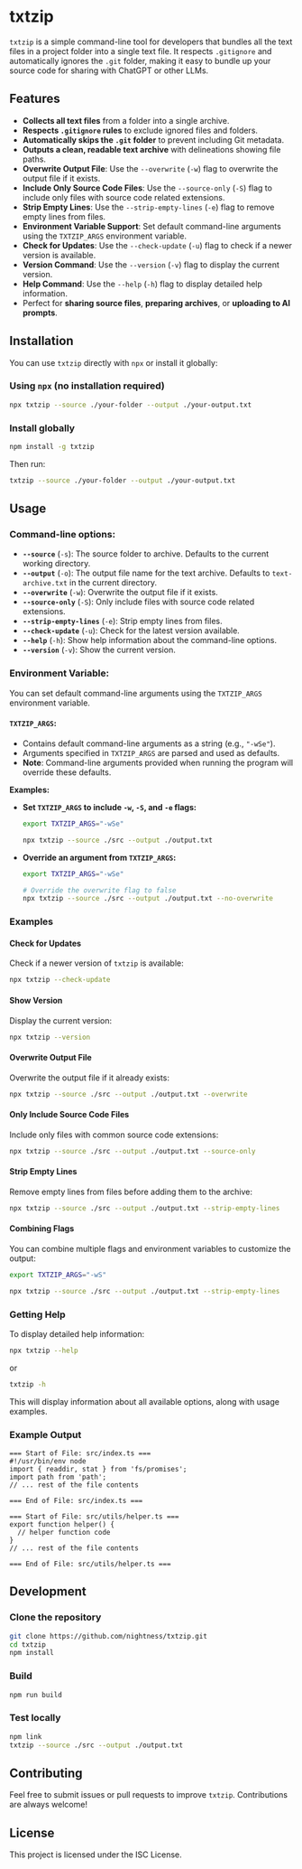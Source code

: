 # **txtzip**

`txtzip` is a simple command-line tool for developers that bundles all the text files in a project folder into a single text file. It respects `.gitignore` and automatically ignores the `.git` folder, making it easy to bundle up your source code for sharing with ChatGPT or other LLMs.

## Features

- **Collects all text files** from a folder into a single archive.
- **Respects `.gitignore` rules** to exclude ignored files and folders.
- **Automatically skips the `.git` folder** to prevent including Git metadata.
- **Outputs a clean, readable text archive** with delineations showing file paths.
- **Overwrite Output File**: Use the `--overwrite` (`-w`) flag to overwrite the output file if it exists.
- **Include Only Source Code Files**: Use the `--source-only` (`-S`) flag to include only files with source code related extensions.
- **Strip Empty Lines**: Use the `--strip-empty-lines` (`-e`) flag to remove empty lines from files.
- **Environment Variable Support**: Set default command-line arguments using the `TXTZIP_ARGS` environment variable.
- **Check for Updates**: Use the `--check-update` (`-u`) flag to check if a newer version is available.
- **Version Command**: Use the `--version` (`-v`) flag to display the current version.
- **Help Command**: Use the `--help` (`-h`) flag to display detailed help information.
- Perfect for **sharing source files**, **preparing archives**, or **uploading to AI prompts**.

## Installation

You can use `txtzip` directly with `npx` or install it globally:

### Using `npx` (no installation required)

```bash
npx txtzip --source ./your-folder --output ./your-output.txt
```

### Install globally

```bash
npm install -g txtzip
```

Then run:

```bash
txtzip --source ./your-folder --output ./your-output.txt
```

## Usage

### Command-line options:

- **`--source`** (`-s`): The source folder to archive. Defaults to the current working directory.
- **`--output`** (`-o`): The output file name for the text archive. Defaults to `text-archive.txt` in the current directory.
- **`--overwrite`** (`-w`): Overwrite the output file if it exists.
- **`--source-only`** (`-S`): Only include files with source code related extensions.
- **`--strip-empty-lines`** (`-e`): Strip empty lines from files.
- **`--check-update`** (`-u`): Check for the latest version available.
- **`--help`** (`-h`): Show help information about the command-line options.
- **`--version`** (`-v`): Show the current version.

### Environment Variable:

You can set default command-line arguments using the `TXTZIP_ARGS` environment variable.

#### **`TXTZIP_ARGS`**:

- Contains default command-line arguments as a string (e.g., `"-wSe"`).
- Arguments specified in `TXTZIP_ARGS` are parsed and used as defaults.
- **Note**: Command-line arguments provided when running the program will override these defaults.

**Examples:**

- **Set `TXTZIP_ARGS` to include `-w`, `-S`, and `-e` flags:**

  ```bash
  export TXTZIP_ARGS="-wSe"

  npx txtzip --source ./src --output ./output.txt
  ```

- **Override an argument from `TXTZIP_ARGS`:**

  ```bash
  export TXTZIP_ARGS="-wSe"

  # Override the overwrite flag to false
  npx txtzip --source ./src --output ./output.txt --no-overwrite
  ```

### Examples

#### **Check for Updates**

Check if a newer version of `txtzip` is available:

```bash
npx txtzip --check-update
```

#### **Show Version**

Display the current version:

```bash
npx txtzip --version
```

#### **Overwrite Output File**

Overwrite the output file if it already exists:

```bash
npx txtzip --source ./src --output ./output.txt --overwrite
```

#### **Only Include Source Code Files**

Include only files with common source code extensions:

```bash
npx txtzip --source ./src --output ./output.txt --source-only
```

#### **Strip Empty Lines**

Remove empty lines from files before adding them to the archive:

```bash
npx txtzip --source ./src --output ./output.txt --strip-empty-lines
```

#### **Combining Flags**

You can combine multiple flags and environment variables to customize the output:

```bash
export TXTZIP_ARGS="-wS"

npx txtzip --source ./src --output ./output.txt --strip-empty-lines
```

### Getting Help

To display detailed help information:

```bash
npx txtzip --help
```

or

```bash
txtzip -h
```

This will display information about all available options, along with usage examples.

### Example Output

```
=== Start of File: src/index.ts ===
#!/usr/bin/env node
import { readdir, stat } from 'fs/promises';
import path from 'path';
// ... rest of the file contents

=== End of File: src/index.ts ===

=== Start of File: src/utils/helper.ts ===
export function helper() {
  // helper function code
}
// ... rest of the file contents

=== End of File: src/utils/helper.ts ===
```

## Development

### Clone the repository

```bash
git clone https://github.com/nightness/txtzip.git
cd txtzip
npm install
```

### Build

```bash
npm run build
```

### Test locally

```bash
npm link
txtzip --source ./src --output ./output.txt
```

## Contributing

Feel free to submit issues or pull requests to improve `txtzip`. Contributions are always welcome!

## License

This project is licensed under the ISC License.
